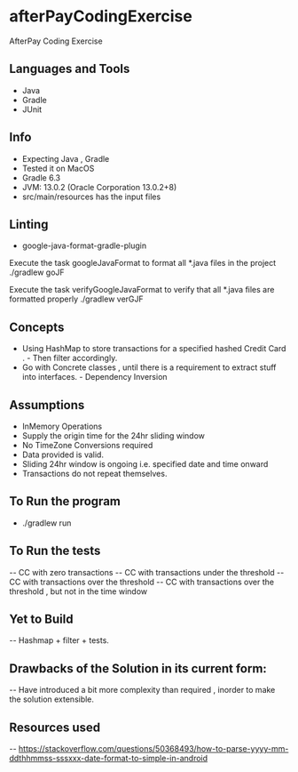 # afterPayCodingExercise
AfterPay Coding Exercise

## Languages and Tools
- Java
- Gradle
- JUnit

## Info
- Expecting Java , Gradle
- Tested it on MacOS
- Gradle 6.3
- JVM: 13.0.2 (Oracle Corporation 13.0.2+8)
- src/main/resources has the input files

## Linting
- google-java-format-gradle-plugin

Execute the task googleJavaFormat to format all *.java files in the project
 ./gradlew goJF

Execute the task verifyGoogleJavaFormat to verify that all *.java files are formatted properly
 ./gradlew verGJF

## Concepts
- Using HashMap to store transactions for a specified hashed Credit Card .
      -  Then filter accordingly.
- Go with Concrete classes , until there is a requirement to extract stuff into interfaces.
      - Dependency Inversion

## Assumptions
- InMemory Operations
- Supply the origin time for the 24hr sliding window
- No TimeZone Conversions required 
- Data provided is valid.
- Sliding 24hr window is ongoing i.e. specified date and time onward
- Transactions do not repeat themselves.
    
## To Run the program
- ./gradlew run

## To Run the tests
 -- CC with zero transactions
 -- CC with transactions under the threshold
 -- CC with transactions over the threshold
 -- CC with transactions over the threshold , but not in the time window

## Yet to Build
-- Hashmap + filter + tests.

## Drawbacks of the Solution in its current form:
-- Have introduced a bit more complexity than required , inorder to make the solution extensible.

## Resources used 
-- https://stackoverflow.com/questions/50368493/how-to-parse-yyyy-mm-ddthhmmss-sssxxx-date-format-to-simple-in-android
